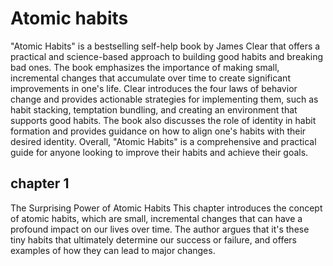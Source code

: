 # Atomic habits
"Atomic Habits" is a bestselling self-help book by James Clear that offers a practical and science-based approach to building good habits and breaking bad ones. The book emphasizes the importance of making small, incremental changes that accumulate over time to create significant improvements in one's life. Clear introduces the four laws of behavior change and provides actionable strategies for implementing them, such as habit stacking, temptation bundling, and creating an environment that supports good habits. The book also discusses the role of identity in habit formation and provides guidance on how to align one's habits with their desired identity. Overall, "Atomic Habits" is a comprehensive and practical guide for anyone looking to improve their habits and achieve their goals.
## chapter 1
The Surprising Power of Atomic Habits This chapter introduces the concept of atomic habits, which are small, incremental changes that can have a profound impact on our lives over time. The author argues that it's these tiny habits that ultimately determine our success or failure, and offers examples of how they can lead to major changes.
